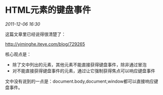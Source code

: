 # HTML元素的键盘事件
_2011-12-06 16:30_

这篇文章里已经说得很清楚了：

<http://yiminghe.iteye.com/blog/729265>

核心观点是：

- 除了文中列出的元素，其他元素不能直接获得键盘事件，除非通过冒泡
- 对不能直接获得键盘事件的元素，通过让它强制获得焦点可以响应键盘事件

文中没有说到的一点是：document.body,document,window都可以直接响应键盘事件。